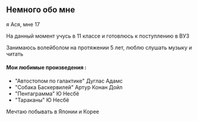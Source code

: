 ## Немного обо мне

я Ася, мне 17

На данный момент учусь в 11 классе и готовлюсь к поступлению в ВУЗ

Занимаюсь волейболом на протяжении 5 лет, люблю слушать музыку и читать 

#### Мои любимые произведения :
- "Автостопом по галактике" Дуглас Адамс
- "Собака Баскервилей" Артур Конан Дойл
- "Пентаграмма" Ю Несбё
- "Тараканы" Ю Несбё

Мечтаю побывать в Японии и Корее

